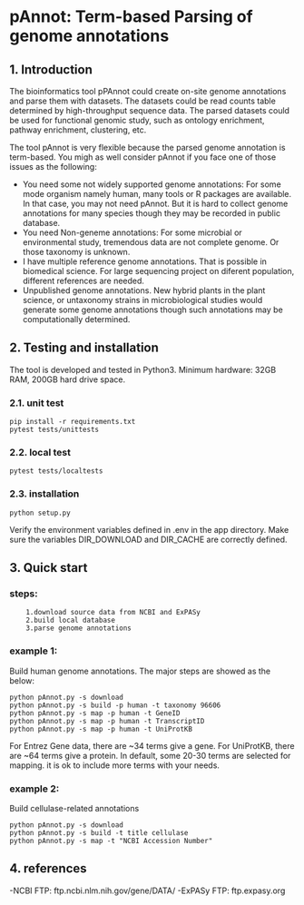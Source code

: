 # pAnnot: Term-based Parsing of genome annotations

## 1. Introduction
The bioinformatics tool pPAnnot could create on-site genome annotations and parse them with datasets.
The datasets could be read counts table determined by high-throughput sequence data.
The parsed datasets could be used for functional genomic study,
such as ontology enrichment, pathway enrichment, clustering, etc.

The tool pAnnot is very flexible because the parsed genome annotation is term-based. You migh as well consider
pAnnot if you face one of those issues as the following:
- You need some not widely supported genome annotations: For some mode organism namely human, many tools or R packages
    are available. In that case, you may not need pAnnot. But it is hard to collect genome annotations for many species
    though they may be recorded in public database.
- You need Non-geneme annotations: For some microbial or environmental study, tremendous data are not complete genome.
    Or those taxonomy is unknown.
- I have multiple reference genome annotations. That is possible in biomedical science. For large sequencing project
    on diferent population, different references are needed.
- Unpublished genome annotations. New hybrid plants in the plant science, or untaxonomy strains in microbiological studies
    would generate some genome annotations though such annotations may be computationally determined.

## 2. Testing and installation
The tool is developed and tested in Python3. Minimum hardware: 32GB RAM, 200GB hard drive space.

### 2.1. unit test

```
pip install -r requirements.txt
pytest tests/unittests
```

### 2.2. local test

```
pytest tests/localtests
```

### 2.3. installation


```
python setup.py
```
Verify the environment variables defined in .env in the app directory.
Make sure the variables DIR_DOWNLOAD and DIR_CACHE are correctly defined.


## 3. Quick start


### steps:
        1.download source data from NCBI and ExPASy
        2.build local database 
        3.parse genome annotations
### example 1:  
Build human genome annotations. The major steps are showed as the below:
```
python pAnnot.py -s download
python pAnnot.py -s build -p human -t taxonomy 96606
python pAnnot.py -s map -p human -t GeneID
python pAnnot.py -s map -p human -t TranscriptID
python pAnnot.py -s map -p human -t UniProtKB
```

For Entrez Gene data, there are ~34 terms give a gene.
For UniProtKB, there are ~64 terms give a protein. In default, 
some 20-30 terms are selected for mapping. it is ok to include more terms with your needs.

### example 2: 
Build cellulase-related annotations
```
python pAnnot.py -s download
python pAnnot.py -s build -t title cellulase
python pAnnot.py -s map -t "NCBI Accession Number"
```



## 4. references
-NCBI FTP: ftp.ncbi.nlm.nih.gov/gene/DATA/
-ExPASy FTP: ftp.expasy.org